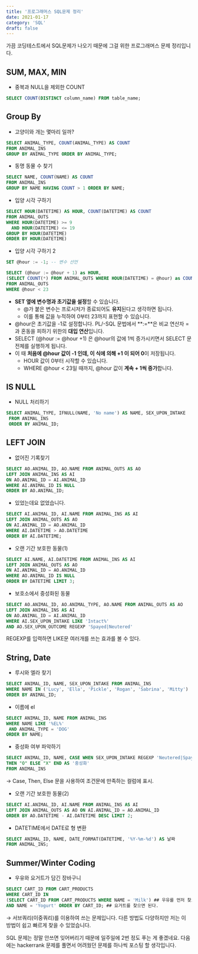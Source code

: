 ```yaml
---
title: '프로그래머스 SQL문제 정리'
date: 2021-01-17
category: 'SQL'
draft: false
---
```


가끔 코딩테스트에서 SQL문제가 나오기 때문에 그걸 위한 프로그래머스 문제 정리입니다.

## SUM, MAX, MIN

- 중복과 NULL을 제외한 COUNT

```sql
SELECT COUNT(DISTINCT column_name) FROM table_name;
```

## Group By

- 고양이와 개는 몇마리 일까?

```sql
SELECT ANIMAL_TYPE, COUNT(ANIMAL_TYPE) AS COUNT
FROM ANIMAL_INS
GROUP BY ANIMAL_TYPE ORDER BY ANIMAL_TYPE;
```

- 동명 동물 수 찾기

```sql
SELECT NAME, COUNT(NAME) AS COUNT
FROM ANIMAL_INS
GROUP BY NAME HAVING COUNT > 1 ORDER BY NAME;
```

- 입양 시각 구하기

```sql
SELECT HOUR(DATETIME) AS HOUR, COUNT(DATETIME) AS COUNT
FROM ANIMAL_OUTS
WHERE HOUR(DATETIME) >= 9
  AND HOUR(DATETIME) <= 19
GROUP BY HOUR(DATETIME)
ORDER BY HOUR(DATETIME)
```

- 입양 시각 구하기 2

```sql
SET @hour := -1; -- 변수 선언

SELECT (@hour := @hour + 1) as HOUR,
(SELECT COUNT(*) FROM ANIMAL_OUTS WHERE HOUR(DATETIME) = @hour) as COUNT
FROM ANIMAL_OUTS
WHERE @hour < 23
```

- **SET 옆에 변수명과 초기값을 설정**할 수 있습니다.
  - @가 붙은 변수는 프로시저가 종료되어도 **유지**된다고 생각하면 됩니다.
  - 이를 통해 값을 누적하여 0부터 23까지 표현할 수 있습니다.
- @hour은 초기값을 -1로 설정합니다. PL/-SQL 문법에서 **:=**은 비교 연산자 =과 혼동을 피하기 위한의 **대입 연산**입니다.
- SELECT (@hour := @hour +1) 은 @hour의 값에 1씩 증가시키면서 SELECT 문 전체를 실행하게 됩니다.
- 이 때 **처음에 @hour 값이 -1 인데, 이 식에 의해 +1 이 되어 0**이 저장됩니다.
  - HOUR 값이 0부터 시작할 수 있습니다.
  - WHERE @hour < 23일 때까지, @hour 값이 **계속 + 1씩 증가**합니다.

## IS NULL

- NULL 처리하기

```sql
SELECT ANIMAL_TYPE, IFNULL(NAME, 'No name') AS NAME, SEX_UPON_INTAKE
 FROM ANIMAL_INS
 ORDER BY ANIMAL_ID;
```

## LEFT JOIN

- 없어진 기록찾기

```sql
SELECT AO.ANIMAL_ID, AO.NAME FROM ANIMAL_OUTS AS AO
LEFT JOIN ANIMAL_INS AS AI
ON AO.ANIMAL_ID = AI.ANIMAL_ID
WHERE AI.ANIMAL_ID IS NULL
ORDER BY AO.ANIMAL_ID;
```

- 있었는데요 없었습니다.

```sql
SELECT AI.ANIMAL_ID, AI.NAME FROM ANIMAL_INS AS AI
LEFT JOIN ANIMAL_OUTS AS AO
ON AI.ANIMAL_ID = AO.ANIMAL_ID
WHERE AI.DATETIME > AO.DATETIME
ORDER BY AI.DATETIME;
```

- 오랜 기간 보호한 동물(1)

```sql
SELECT AI.NAME, AI.DATETIME FROM ANIMAL_INS AS AI
LEFT JOIN ANIMAL_OUTS AS AO
ON AI.ANIMAL_ID = AO.ANIMAL_ID
WHERE AO.ANIMAL_ID IS NULL
ORDER BY DATETIME LIMIT 3;
```

- 보호소에서 중성화된 동물

```sql
SELECT AO.ANIMAL_ID, AO.ANIMAL_TYPE, AO.NAME FROM ANIMAL_OUTS AS AO
LEFT JOIN ANIMAL_INS AS AI
ON AO.ANIMAL_ID = AI.ANIMAL_ID
WHERE AI.SEX_UPON_INTAKE LIKE 'Intact%'
AND AO.SEX_UPON_OUTCOME REGEXP 'Spayed|Neutered'
```

REGEXP를 입력하면 LIKE문 여러개를 쓰는 효과를 볼 수 있다.

## String, Date

- 루시와 엘라 찾기

```sql
SELECT ANIMAL_ID, NAME, SEX_UPON_INTAKE FROM ANIMAL_INS
WHERE NAME IN ('Lucy', 'Ella', 'Pickle', 'Rogan', 'Sabrina', 'Mitty')
ORDER BY ANIMAL_ID;
```

- 이름에 el

```sql
SELECT ANIMAL_ID, NAME FROM ANIMAL_INS
WHERE NAME LIKE '%EL%'
 AND ANIMAL_TYPE = 'DOG'
ORDER BY NAME;
```

- 중성화 여부 파악하기

```sql
SELECT ANIMAL_ID, NAME, CASE WHEN SEX_UPON_INTAKE REGEXP 'Neutered|Spayed'
THEN "O" ELSE "X" END AS '중성화'
FROM ANIMAL_INS
```

→ Case, Then, Else 문을 사용하여 조건문에 만족하는 컬럼에 표시.

- 오랜 기간 보호한 동물(2)

```sql
SELECT AI.ANIMAL_ID, AI.NAME FROM ANIMAL_INS AS AI
LEFT JOIN ANIMAL_OUTS AS AO ON AI.ANIMAL_ID = AO.ANIMAL_ID
ORDER BY AO.DATETIME - AI.DATETIME DESC LIMIT 2;
```

- DATETIME에서 DATE로 형 변환

```sql
SELECT ANIMAL_ID, NAME, DATE_FORMAT(DATETIME, '%Y-%m-%d') AS 날짜
FROM ANIMAL_INS;
```

## Summer/Winter Coding

- 우유와 요거트가 담긴 장바구니

```sql
SELECT CART_ID FROM CART_PRODUCTS
WHERE CART_ID IN
(SELECT CART_ID FROM CART_PRODUCTS WHERE NAME = 'Milk') ## 우유를 먼저 찾고
AND NAME = 'Yogurt' ORDER BY CART_ID; ## 요거트를 찾으면 된다.
```

→ 서브쿼리(이중쿼리)를 이용하여 쓰는 문제입니다. 다른 방법도 다양하지만 저는 이 방법이 쉽고 빠르게 찾을 수 있었습니다.

SQL 문제는 정말 안쓰면 잊어버리기 때문에 일주일에 2번 정도 푸는 게 좋겠네요. 다음에는 hackerrank 문제를 풀면서 어려웠던 문제를 하나씩 포스팅 할 생각입니다.
